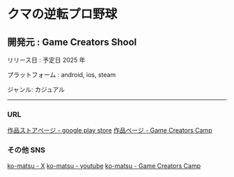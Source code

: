 # クマの逆転プロ野球

## 開発元 : Game Creators Shool

リリース日 : 予定日 2025 年

プラットフォーム : android, ios, steam

ジャンル: カジュアル

---

### URL

[作品ストアページ - google play store](https://test "google play store")
[作品ページ - Game Creators Camp](https://game-creators.camp/recruits/DALbqHqjLTaGNTMDVpvC "作品 page")

### その他 SNS

[ko-matsu - X](https://x.com/komatsu26325292 "Xアカウントページ")
[ko-matsu - youtube](https://www.youtube.com/@%E3%81%8F%E3%81%84%E3%81%97%E3%82%93%E3%81%BC%E3%81%86%E3%82%AF%E3%83%9E%E3%81%AE%E7%94%9F%E6%B4%BB/featured "Youtubeアカウントページ")
[ko-matsu - Game Creators Camp](https://game-creators.camp/@ko-matsu "Game Creators Camp account page")
